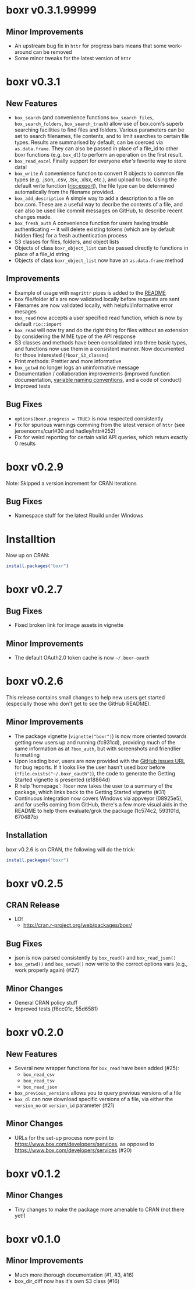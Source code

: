 # boxr v0.3.1.99999

## Minor Improvements

* An upstream bug fix in `httr` for progress bars means that some work-around can be removed
* Some minor tweaks for the latest version of `httr`

# boxr v0.3.1

## New Features
* `box_search` (and convenience functions `box_search_files`, `box_search_folders`, `box_search_trash`) allow use of box.com's superb searching facilities to find files and folders. Various parameters can be set to search filenames, file contents, and to limit searches to certain file types. Results are summarised by default, can be coerced via `as.data.frame`. They can also be passed in place of a file_id to other boxr functions (e.g. `box_dl`) to perform an operation on the first result.
* `box_read_excel` Finally support for everyone *else's* favorite way to store data!
* `box_write` A convenience function to convert R objects to common file types (e.g. .json, .csv, .tsv, .xlsx, etc.), and upload to box. Using the default write function ([rio::export](https://github.com/leeper/rio)), the file type can be determined automatically from the filename provided.
* `box_add_description` A simple way to add a description to a file on box.com. These are a useful way to decribe the contents of a file, and can also be used like commit messages on GitHub, to describe recent changes made.
* `box_fresh_auth` A convenience function for users having trouble authenticating -- it will delete existing tokens (which are by default hidden files) for a fresh authentication process
* S3 classes for files, folders, and object lists
* Objects of class `boxr_object_list` can be passed directly to functions in place of a file_id string
* Objects of class `boxr_object_list` now have an `as.data.frame` method


## Improvements
* Example of usage with `magrittr` pipes is added to the [README](README.md)
* box file/folder id's are now validated locally before requests are sent
* Filenames are now validated locally, with helpful/informative error mesages
* `box_read` now accepts a user specified read function, which is now by default `rio::import` 
* `box_read` will now try and do the right thing for files without an extension by considering the MIME type of the API response
* S3 classes and methods have been consolidated into three basic types, and functions now use them in a consistent manner. Now documented for those interested (`?boxr_S3_classes`)
* Print methods: Prettier and more informative
* `box_getwd` no longer logs an uninformative message
* Documentation / collaboration improvements (improved function documentation, [variable naming conventions](R/README.md), and a code of conduct)
* Improved tests


## Bug Fixes
* `options(boxr.progress = TRUE)` is now respected consistently
* Fix for spurious warnings comming from the latest version of `httr` (see jeroenooms/curl#30 and hadley/httr#252)
* Fix for weird reporting for certain valid API queries, which return exactly 0 results


# boxr v0.2.9
Note: Skipped a version increment for CRAN iterations

## Bug Fixes
* Namespace stuff for the latest Rbuild under Windows

# Installtion
Now up on CRAN:

```r
install.packages("boxr")
```

# boxr v0.2.7
## Bug Fixes
* Fixed broken link for image assets in vignette

## Minor Improvements
* The default OAuth2.0 token cache is now `~/.boxr-oauth`


# boxr v0.2.6
This release contains small changes to help new users get started (especially those who don't get to see the GitHub README).

## Minor Improvements
* The package vignette (`vignette("boxr")`) is now more oriented towards getting new users up and running (fc931cd), providing much of the same information as at `?box_auth`, but with screenshots and friendlier formatting
* Upon loading boxr, users are now provided with the [GitHub issues URL](https://github.com/brendan-R/boxr/issues) for bug reports. If it looks like the user hasn't used boxr before (`!file.exists("~/.boxr_oauth")`), the code to generate the Getting Started vignette is presented (e18864d)
* R help 'homepage': `?boxr` now takes the user to a summary of the package, which links back to the Getting Started vignette (#31)
* Continuous integration now covers Windows via appveyor (08925e5), and for useRs coming from GitHub, there's a few more visual aids in the README to help them evaluate/grok the package (1c574c2, 593101d, 670487b)

## Installation
boxr v0.2.6 is on CRAN, the following will do the trick:
```r
install.packages("boxr")
```

# boxr v0.2.5
## CRAN Release
* LO!
  * http://cran.r-project.org/web/packages/boxr/

## Bug Fixes
* json is now parsed consistently by `box_read()` and `box_read_json()`
* `box_getwd()` and `box_setwd()` now write to the correct options vars (e.g., work properly again) (#27)

## Minor Changes
* General CRAN policy stuff
* Improved tests (f6cc01c, 55d6581)


# boxr v0.2.0
## New Features

* Several new wrapper functions for `box_read` have been added (#25):
  * `box_read_csv`
  * `box_read_tsv`
  * `box_read_json`
* `box_previous_versions` allows you to query previous versions of a file
* `box_dl` can now download specific versions of a file, via either the `version_no` or `version_id` parameter (#21)

## Minor Changes

* URLs for the set-up process now point to https://www.box.com/developers/services, as opposed to https://www.box.com/developers/services (#20)


# boxr v0.1.2
## Minor Changes
* Tiny changes to make the package more amenable to CRAN (not there yet!)


# boxr v0.1.0
## Minor Improvements
* Much more thorough documentation (#1, #3, #16)
* box_dir_diff now has it's own S3 class (#16)